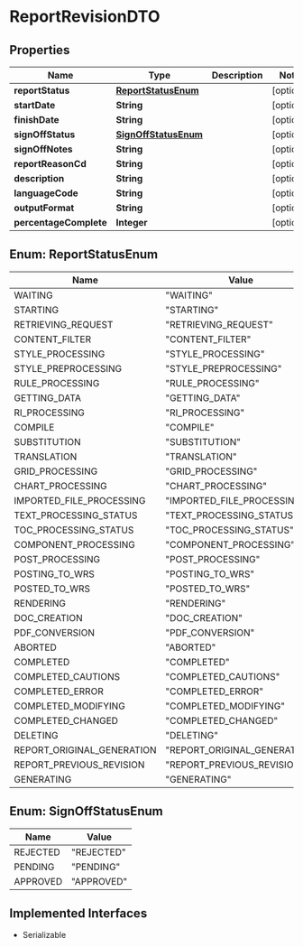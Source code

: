 

# ReportRevisionDTO


## Properties

Name | Type | Description | Notes
------------ | ------------- | ------------- | -------------
**reportStatus** | [**ReportStatusEnum**](#ReportStatusEnum) |  |  [optional]
**startDate** | **String** |  |  [optional]
**finishDate** | **String** |  |  [optional]
**signOffStatus** | [**SignOffStatusEnum**](#SignOffStatusEnum) |  |  [optional]
**signOffNotes** | **String** |  |  [optional]
**reportReasonCd** | **String** |  |  [optional]
**description** | **String** |  |  [optional]
**languageCode** | **String** |  |  [optional]
**outputFormat** | **String** |  |  [optional]
**percentageComplete** | **Integer** |  |  [optional]



## Enum: ReportStatusEnum

Name | Value
---- | -----
WAITING | &quot;WAITING&quot;
STARTING | &quot;STARTING&quot;
RETRIEVING_REQUEST | &quot;RETRIEVING_REQUEST&quot;
CONTENT_FILTER | &quot;CONTENT_FILTER&quot;
STYLE_PROCESSING | &quot;STYLE_PROCESSING&quot;
STYLE_PREPROCESSING | &quot;STYLE_PREPROCESSING&quot;
RULE_PROCESSING | &quot;RULE_PROCESSING&quot;
GETTING_DATA | &quot;GETTING_DATA&quot;
RI_PROCESSING | &quot;RI_PROCESSING&quot;
COMPILE | &quot;COMPILE&quot;
SUBSTITUTION | &quot;SUBSTITUTION&quot;
TRANSLATION | &quot;TRANSLATION&quot;
GRID_PROCESSING | &quot;GRID_PROCESSING&quot;
CHART_PROCESSING | &quot;CHART_PROCESSING&quot;
IMPORTED_FILE_PROCESSING | &quot;IMPORTED_FILE_PROCESSING&quot;
TEXT_PROCESSING_STATUS | &quot;TEXT_PROCESSING_STATUS&quot;
TOC_PROCESSING_STATUS | &quot;TOC_PROCESSING_STATUS&quot;
COMPONENT_PROCESSING | &quot;COMPONENT_PROCESSING&quot;
POST_PROCESSING | &quot;POST_PROCESSING&quot;
POSTING_TO_WRS | &quot;POSTING_TO_WRS&quot;
POSTED_TO_WRS | &quot;POSTED_TO_WRS&quot;
RENDERING | &quot;RENDERING&quot;
DOC_CREATION | &quot;DOC_CREATION&quot;
PDF_CONVERSION | &quot;PDF_CONVERSION&quot;
ABORTED | &quot;ABORTED&quot;
COMPLETED | &quot;COMPLETED&quot;
COMPLETED_CAUTIONS | &quot;COMPLETED_CAUTIONS&quot;
COMPLETED_ERROR | &quot;COMPLETED_ERROR&quot;
COMPLETED_MODIFYING | &quot;COMPLETED_MODIFYING&quot;
COMPLETED_CHANGED | &quot;COMPLETED_CHANGED&quot;
DELETING | &quot;DELETING&quot;
REPORT_ORIGINAL_GENERATION | &quot;REPORT_ORIGINAL_GENERATION&quot;
REPORT_PREVIOUS_REVISION | &quot;REPORT_PREVIOUS_REVISION&quot;
GENERATING | &quot;GENERATING&quot;



## Enum: SignOffStatusEnum

Name | Value
---- | -----
REJECTED | &quot;REJECTED&quot;
PENDING | &quot;PENDING&quot;
APPROVED | &quot;APPROVED&quot;


## Implemented Interfaces

* Serializable


